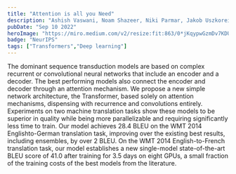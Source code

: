```yaml
---
title: "Attention is all you Need"
description: "Ashish Vaswani, Noam Shazeer, Niki Parmar, Jakob Uszkoreit, Llion Jones, Aidan N. Gomez, Łukasz Kaiser, Illia Polosukhin"
pubDate: "Sep 10 2022"
heroImage: "https://miro.medium.com/v2/resize:fit:863/0*jKqypwGzmDv7KDUZ.png"
badge: "NeurIPS"
tags: ["Transformers","Deep learning"]
---
```


The dominant sequence transduction models are based on complex recurrent or
convolutional neural networks that include an encoder and a decoder. The best
performing models also connect the encoder and decoder through an attention
mechanism. We propose a new simple network architecture, the Transformer,
based solely on attention mechanisms, dispensing with recurrence and convolutions
entirely. Experiments on two machine translation tasks show these models to
be superior in quality while being more parallelizable and requiring significantly
less time to train. Our model achieves 28.4 BLEU on the WMT 2014 Englishto-German translation task, improving over the existing best results, including
ensembles, by over 2 BLEU. On the WMT 2014 English-to-French translation task,
our model establishes a new single-model state-of-the-art BLEU score of 41.0 after
training for 3.5 days on eight GPUs, a small fraction of the training costs of the
best models from the literature.
